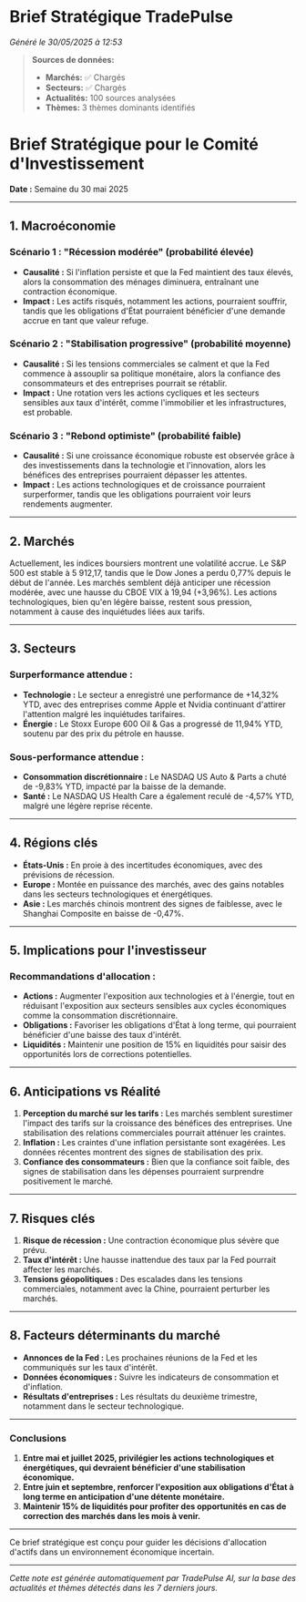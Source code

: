 # Brief Stratégique TradePulse

*Généré le 30/05/2025 à 12:53*

> **Sources de données:**
> - **Marchés:** ✅ Chargés
> - **Secteurs:** ✅ Chargés
> - **Actualités:** 100 sources analysées
> - **Thèmes:** 3 thèmes dominants identifiés

# Brief Stratégique pour le Comité d'Investissement

**Date :** Semaine du 30 mai 2025

---

## 1. Macroéconomie

### Scénario 1 : "Récession modérée" (probabilité élevée)
* **Causalité :** Si l'inflation persiste et que la Fed maintient des taux élevés, alors la consommation des ménages diminuera, entraînant une contraction économique.
* **Impact :** Les actifs risqués, notamment les actions, pourraient souffrir, tandis que les obligations d'État pourraient bénéficier d'une demande accrue en tant que valeur refuge.

### Scénario 2 : "Stabilisation progressive" (probabilité moyenne)
* **Causalité :** Si les tensions commerciales se calment et que la Fed commence à assouplir sa politique monétaire, alors la confiance des consommateurs et des entreprises pourrait se rétablir.
* **Impact :** Une rotation vers les actions cycliques et les secteurs sensibles aux taux d'intérêt, comme l'immobilier et les infrastructures, est probable.

### Scénario 3 : "Rebond optimiste" (probabilité faible)
* **Causalité :** Si une croissance économique robuste est observée grâce à des investissements dans la technologie et l'innovation, alors les bénéfices des entreprises pourraient dépasser les attentes.
* **Impact :** Les actions technologiques et de croissance pourraient surperformer, tandis que les obligations pourraient voir leurs rendements augmenter.

---

## 2. Marchés

Actuellement, les indices boursiers montrent une volatilité accrue. Le S&P 500 est stable à 5 912,17, tandis que le Dow Jones a perdu 0,77% depuis le début de l'année. Les marchés semblent déjà anticiper une récession modérée, avec une hausse du CBOE VIX à 19,94 (+3,96%). Les actions technologiques, bien qu'en légère baisse, restent sous pression, notamment à cause des inquiétudes liées aux tarifs.

---

## 3. Secteurs

### Surperformance attendue :
- **Technologie :** Le secteur a enregistré une performance de +14,32% YTD, avec des entreprises comme Apple et Nvidia continuant d'attirer l'attention malgré les inquiétudes tarifaires.
- **Énergie :** Le Stoxx Europe 600 Oil & Gas a progressé de 11,94% YTD, soutenu par des prix du pétrole en hausse.

### Sous-performance attendue :
- **Consommation discrétionnaire :** Le NASDAQ US Auto & Parts a chuté de -9,83% YTD, impacté par la baisse de la demande.
- **Santé :** Le NASDAQ US Health Care a également reculé de -4,57% YTD, malgré une légère reprise récente.

---

## 4. Régions clés

- **États-Unis :** En proie à des incertitudes économiques, avec des prévisions de récession.
- **Europe :** Montée en puissance des marchés, avec des gains notables dans les secteurs technologiques et énergétiques.
- **Asie :** Les marchés chinois montrent des signes de faiblesse, avec le Shanghai Composite en baisse de -0,47%.

---

## 5. Implications pour l'investisseur

### Recommandations d'allocation :
- **Actions :** Augmenter l'exposition aux technologies et à l'énergie, tout en réduisant l'exposition aux secteurs sensibles aux cycles économiques comme la consommation discrétionnaire.
- **Obligations :** Favoriser les obligations d'État à long terme, qui pourraient bénéficier d'une baisse des taux d'intérêt.
- **Liquidités :** Maintenir une position de 15% en liquidités pour saisir des opportunités lors de corrections potentielles.

---

## 6. Anticipations vs Réalité

1. **Perception du marché sur les tarifs :** Les marchés semblent surestimer l'impact des tarifs sur la croissance des bénéfices des entreprises. Une stabilisation des relations commerciales pourrait atténuer les craintes.
2. **Inflation :** Les craintes d'une inflation persistante sont exagérées. Les données récentes montrent des signes de stabilisation des prix.
3. **Confiance des consommateurs :** Bien que la confiance soit faible, des signes de stabilisation dans les dépenses pourraient surprendre positivement le marché.

---

## 7. Risques clés

1. **Risque de récession :** Une contraction économique plus sévère que prévu.
2. **Taux d'intérêt :** Une hausse inattendue des taux par la Fed pourrait affecter les marchés.
3. **Tensions géopolitiques :** Des escalades dans les tensions commerciales, notamment avec la Chine, pourraient perturber les marchés.

---

## 8. Facteurs déterminants du marché

- **Annonces de la Fed :** Les prochaines réunions de la Fed et les communiqués sur les taux d'intérêt.
- **Données économiques :** Suivre les indicateurs de consommation et d'inflation.
- **Résultats d'entreprises :** Les résultats du deuxième trimestre, notamment dans le secteur technologique.

---

### Conclusions

1. **Entre mai et juillet 2025, privilégier les actions technologiques et énergétiques, qui devraient bénéficier d'une stabilisation économique.**
2. **Entre juin et septembre, renforcer l'exposition aux obligations d'État à long terme en anticipation d'une détente monétaire.**
3. **Maintenir 15% de liquidités pour profiter des opportunités en cas de correction des marchés dans les mois à venir.**

--- 

Ce brief stratégique est conçu pour guider les décisions d'allocation d'actifs dans un environnement économique incertain.

---

*Cette note est générée automatiquement par TradePulse AI, sur la base des actualités et thèmes détectés dans les 7 derniers jours.*
